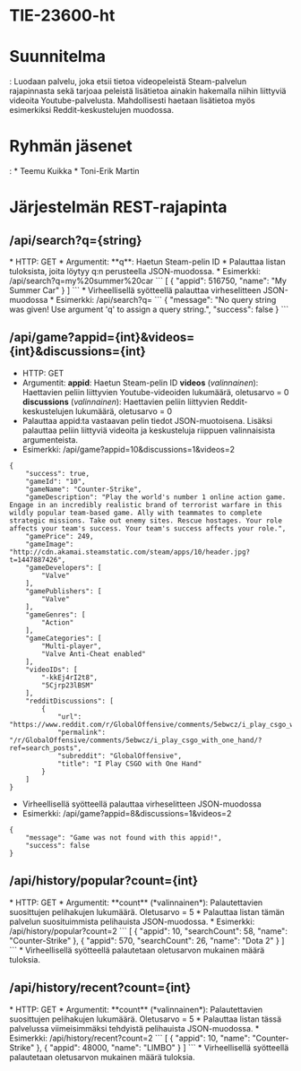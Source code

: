 # TIE-23600-ht

<h1> Suunnitelma </h1>:
Luodaan palvelu, joka etsii tietoa videopeleistä Steam-palvelun rajapinnasta sekä tarjoaa peleistä lisätietoa ainakin hakemalla niihin liittyviä videoita Youtube-palvelusta. Mahdollisesti haetaan lisätietoa myös esimerkiksi Reddit-keskustelujen muodossa. 

<h1> Ryhmän jäsenet </h1>:
* Teemu Kuikka
* Toni-Erik Martin


<h1> Järjestelmän REST-rajapinta </h1>

<h2> /api/search?q={string} </h2>
* HTTP: GET
* Argumentit:
**q**: Haetun Steam-pelin ID
* Palauttaa listan tuloksista, joita löytyy q:n perusteella JSON-muodossa.
* Esimerkki: /api/search?q=my%20summer%20car
```
[
	{
		"appid": 516750,
		"name": "My Summer Car"
	}
]
```
* Virheellisellä syötteellä palauttaa virheselitteen JSON-muodossa
* Esimerkki: /api/search?q=
```
{
	"message": "No query string was given! Use argument 'q' to assign a query string.",
	"success": false
}
```

<h2> /api/game?appid={int}&videos={int}&discussions={int}</h2>

* HTTP: GET
* Argumentit:
	**appid**: Haetun Steam-pelin ID
	**videos** (*valinnainen*): Haettavien peliin liittyvien Youtube-videoiden lukumäärä, oletusarvo = 0
	**discussions** (*valinnainen*): Haettavien peliin liittyvien Reddit-keskustelujen lukumäärä, oletusarvo = 0
* Palauttaa appid:ta vastaavan pelin tiedot JSON-muotoisena. Lisäksi palauttaa peliin liittyviä videoita ja keskusteluja riippuen valinnaisista argumenteista.
* Esimerkki: /api/game?appid=10&discussions=1&videos=2
```
{
	"success": true,
	"gameId": "10",
	"gameName": "Counter-Strike",
	"gameDescription": "Play the world's number 1 online action game. Engage in an incredibly realistic brand of terrorist warfare in this wildly popular team-based game. Ally with teammates to complete strategic missions. Take out enemy sites. Rescue hostages. Your role affects your team's success. Your team's success affects your role.",
	"gamePrice": 249,
	"gameImage": "http://cdn.akamai.steamstatic.com/steam/apps/10/header.jpg?t=1447887426",
	"gameDevelopers": [
		"Valve"
	],
	"gamePublishers": [
		"Valve"
	],
	"gameGenres": [
		"Action"
	],
	"gameCategories": [
		"Multi-player",
		"Valve Anti-Cheat enabled"
	],
	"videoIDs": [
		"-kkEj4rI2t8",
		"5Cjrp23lBSM"
	],
	"redditDiscussions": [
		{
			"url": "https://www.reddit.com/r/GlobalOffensive/comments/5ebwcz/i_play_csgo_with_one_hand/",
			"permalink": "/r/GlobalOffensive/comments/5ebwcz/i_play_csgo_with_one_hand/?ref=search_posts",
			"subreddit": "GlobalOffensive",
			"title": "I Play CSGO with One Hand"
		}
	]
}
```
* Virheellisellä syötteellä palauttaa virheselitteen JSON-muodossa
* Esimerkki: /api/game?appid=8&discussions=1&videos=2
```
{
	"message": "Game was not found with this appid!",
	"success": false
}
```

<h2> /api/history/popular?count={int} </h2>
* HTTP: GET
* Argumentit:
	**count** (*valinnainen*): Palautettavien suosittujen pelihakujen lukumäärä. Oletusarvo = 5
* Palauttaa listan tämän palvelun suosituimmista pelihauista JSON-muodossa.
* Esimerkki: /api/history/popular?count=2
```
[
	{
		"appid": 10,
		"searchCount": 58,
		"name": "Counter-Strike"
	},
	{
		"appid": 570,
		"searchCount": 26,
		"name": "Dota 2"
	}
]
```
* Virheellisellä syötteellä palautetaan oletusarvon mukainen määrä tuloksia.

<h2> /api/history/recent?count={int} </h2>
* HTTP: GET
* Argumentit:
	**count** (*valinnainen*): Palautettavien suosittujen pelihakujen lukumäärä. Oletusarvo = 5
* Palauttaa listan tässä palvelussa viimeisimmäksi tehdyistä pelihauista JSON-muodossa.
* Esimerkki: /api/history/recent?count=2
```
[
	{
		"appid": 10,
		"name": "Counter-Strike"
	},
	{
		"appid": 48000,
		"name": "LIMBO"
	}
]
```
* Virheellisellä syötteellä palautetaan oletusarvon mukainen määrä tuloksia.
